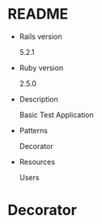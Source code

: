 # README

* Rails version
	
	5.2.1

* Ruby version

	2.5.0

* Description
	
	Basic Test Application

* Patterns

	Decorator

* Resources
	
	Users

# Decorator
